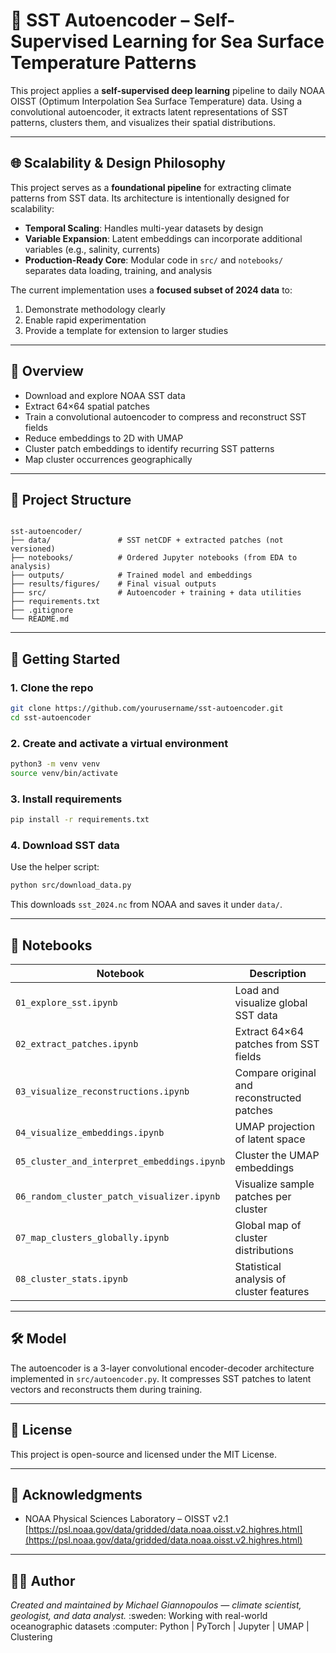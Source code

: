 
# 🌊 SST Autoencoder – Self-Supervised Learning for Sea Surface Temperature Patterns

This project applies a **self-supervised deep learning** pipeline to daily NOAA OISST (Optimum Interpolation Sea Surface Temperature) data. Using a convolutional autoencoder, it extracts latent representations of SST patterns, clusters them, and visualizes their spatial distributions.

---

## 🌐 Scalability & Design Philosophy

This project serves as a **foundational pipeline** for extracting climate patterns from SST data. Its architecture is intentionally designed for scalability:

- **Temporal Scaling**: Handles multi-year datasets by design 
- **Variable Expansion**: Latent embeddings can incorporate additional variables (e.g., salinity, currents) 
- **Production-Ready Core**: Modular code in `src/` and `notebooks/` separates data loading, training, and analysis 

The current implementation uses a **focused subset of 2024 data** to: 
1. Demonstrate methodology clearly 
2. Enable rapid experimentation 
3. Provide a template for extension to larger studies 

---

## 🧠 Overview

- Download and explore NOAA SST data
- Extract 64×64 spatial patches
- Train a convolutional autoencoder to compress and reconstruct SST fields
- Reduce embeddings to 2D with UMAP
- Cluster patch embeddings to identify recurring SST patterns
- Map cluster occurrences geographically

---

## 📂 Project Structure

```

sst-autoencoder/
├── data/               # SST netCDF + extracted patches (not versioned)
├── notebooks/          # Ordered Jupyter notebooks (from EDA to analysis)
├── outputs/            # Trained model and embeddings
├── results/figures/    # Final visual outputs
├── src/                # Autoencoder + training + data utilities
├── requirements.txt
├── .gitignore
└── README.md

````

---

## 🚀 Getting Started

### 1. Clone the repo

```bash
git clone https://github.com/yourusername/sst-autoencoder.git
cd sst-autoencoder
````

### 2. Create and activate a virtual environment

```bash
python3 -m venv venv
source venv/bin/activate
```

### 3. Install requirements

```bash
pip install -r requirements.txt
```

### 4. Download SST data

Use the helper script:

```bash
python src/download_data.py
```

This downloads `sst_2024.nc` from NOAA and saves it under `data/`.

---

## 📓 Notebooks

| Notebook                                    | Description                                |
| ------------------------------------------- | ------------------------------------------ |
| `01_explore_sst.ipynb`                      | Load and visualize global SST data         |
| `02_extract_patches.ipynb`                  | Extract 64×64 patches from SST fields      |
| `03_visualize_reconstructions.ipynb`        | Compare original and reconstructed patches |
| `04_visualize_embeddings.ipynb`             | UMAP projection of latent space            |
| `05_cluster_and_interpret_embeddings.ipynb` | Cluster the UMAP embeddings                |
| `06_random_cluster_patch_visualizer.ipynb`  | Visualize sample patches per cluster       |
| `07_map_clusters_globally.ipynb`            | Global map of cluster distributions        |
| `08_cluster_stats.ipynb`                    | Statistical analysis of cluster features   |

---


## 🛠 Model

The autoencoder is a 3-layer convolutional encoder-decoder architecture implemented in `src/autoencoder.py`. It compresses SST patches to latent vectors and reconstructs them during training.

---

## 📜 License

This project is open-source and licensed under the MIT License.

---


## 🧠 Acknowledgments

* NOAA Physical Sciences Laboratory – OISST v2.1
  [https://psl.noaa.gov/data/gridded/data.noaa.oisst.v2.highres.html](https://psl.noaa.gov/data/gridded/data.noaa.oisst.v2.highres.html)

---

## 🙋‍♂️ Author

*Created and maintained by Michael Giannopoulos — climate scientist, geologist, and data analyst.*
\:sweden: Working with real-world oceanographic datasets
\:computer: Python | PyTorch | Jupyter | UMAP | Clustering



